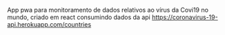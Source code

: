 App pwa para monitoramento de dados relativos ao vírus da Covi19 no mundo, criado em react consumindo dados da api https://coronavirus-19-api.herokuapp.com/countries
